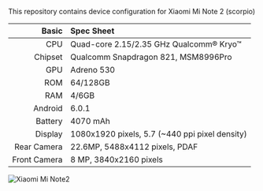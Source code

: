 
This repository contains device configuration for Xiaomi Mi Note 2 (scorpio)

Basic   | Spec Sheet
-------:|:----------
CPU     | Quad-core 2.15/2.35 GHz Qualcomm® Kryo™
Chipset | Qualcomm Snapdragon 821, MSM8996Pro
GPU     | Adreno 530
ROM     | 64/128GB 
RAM     | 4/6GB
Android | 6.0.1
Battery | 4070 mAh
Display | 1080x1920 pixels, 5.7 (~440 ppi pixel density)
Rear Camera  | 22.6MP, 5488x4112 pixels, PDAF
Front Camera | 8 MP, 3840x2160 pixels

![Xiaomi Mi Note2](http://cdn2.gsmarena.com/vv/pics/xiaomi/xiaomi-mi-note2-.jpg "Xiaomi Mi Note2")

